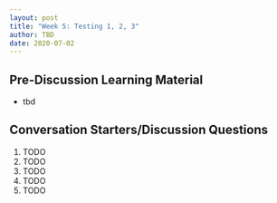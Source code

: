 ```yaml
---
layout: post
title: "Week 5: Testing 1, 2, 3"
author: TBD
date: 2020-07-02
---
```


## Pre-Discussion Learning Material

* tbd

## Conversation Starters/Discussion Questions

1. TODO
2. TODO
3. TODO
4. TODO
5. TODO
